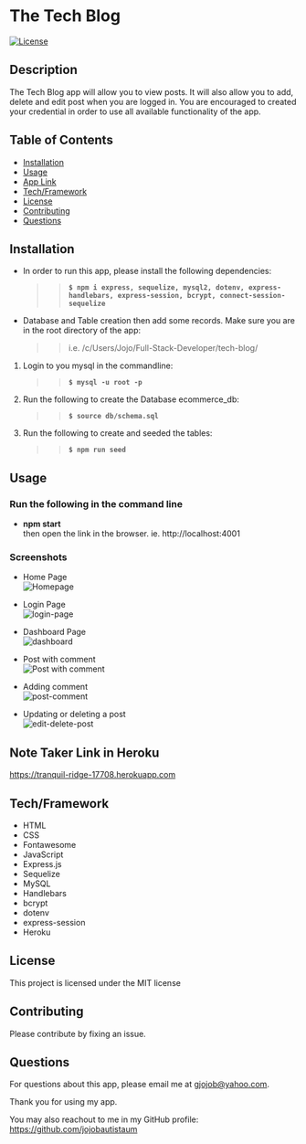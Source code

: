 # The Tech Blog

[![License](https://img.shields.io/badge/License-MIT-brightgreen.svg)](https://opensource.org/licenses/MIT)

## Description

The Tech Blog app will allow you to view posts. It will also allow you to add, delete and edit post when you are logged in. You are encouraged to created your credential in order to use all available functionality of the app.

## Table of Contents

- [Installation](#installation)
- [Usage](#usage)
- [App Link](#link)
- [Tech/Framework](#tech)
- [License](#license)
- [Contributing](#contributing)
- [Questions](#questions)

## Installation <a id="installation"></a>

- In order to run this app, please install the following dependencies: <br />

  > > **`$ npm i express, sequelize, mysql2, dotenv, express-handlebars, express-session, bcrypt, connect-session-sequelize`**

- Database and Table creation then add some records. Make sure you are in the root directory of the app:
  > > i.e. /c/Users/Jojo/Full-Stack-Developer/tech-blog/

1. Login to you mysql in the commandline:
   > > **`$ mysql -u root -p`**
2. Run the following to create the Database ecommerce_db:
   > > **`$ source db/schema.sql`**
3. Run the following to create and seeded the tables:
   > > **`$ npm run seed`**

## Usage <a id="usage"></a>

### Run the following in the command line

- **npm start** <br/>
  then open the link in the browser. ie. http://localhost:4001

### Screenshots

- Home Page <br />
  ![Homepage](https://user-images.githubusercontent.com/90885263/150869122-a40cb0f2-ebbe-4965-816c-8269c3445205.jpg)

- Login Page <br />
  ![login-page](https://user-images.githubusercontent.com/90885263/150869215-26559bf9-7f1c-413e-8daa-4eee10bb5bad.jpg)

- Dashboard Page <br />
  ![dashboard](https://user-images.githubusercontent.com/90885263/150869298-40dac5ff-a1fb-4f7f-a8b7-4c03644c5bbe.jpg)

- Post with comment <br />
  ![Post with comment](https://user-images.githubusercontent.com/90885263/150876304-a0f1308b-e02b-4d23-a833-ea82efa3cd1e.jpg)

- Adding comment <br />
  ![post-comment](https://user-images.githubusercontent.com/90885263/150875867-c5544190-a580-49a2-8b27-00e7b6af5f4f.jpg)

- Updating or deleting a post <br />
  ![edit-delete-post](https://user-images.githubusercontent.com/90885263/150876055-9b1a3404-6e97-430f-9213-31a2f136314c.jpg)

## Note Taker Link in Heroku<a id="link"></a>

https://tranquil-ridge-17708.herokuapp.com

## Tech/Framework <a id="tech"></a>

- HTML
- CSS
- Fontawesome
- JavaScript
- Express.js
- Sequelize
- MySQL
- Handlebars
- bcrypt
- dotenv
- express-session
- Heroku

## License <a id="license"></a>

This project is licensed under the MIT license

## Contributing <a id="contributing"></a>

Please contribute by fixing an issue.

## Questions <a id="questions"></a>

For questions about this app, please email me at gjojob@yahoo.com.

Thank you for using my app.

You may also reachout to me in my GitHub profile: https://github.com/jojobautistaum
